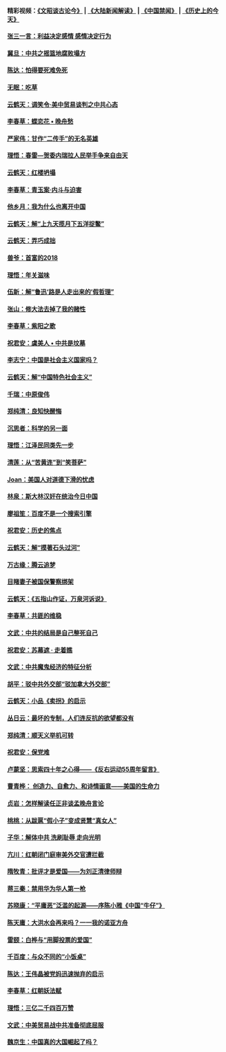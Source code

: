 #### 精彩视频：[《文昭谈古论今》](https://github.com/gfw-breaker/wenzhao) | [《大陆新闻解读》](https://github.com/gfw-breaker/ntdtv-comedy) | [《中国禁闻》](https://github.com/gfw-breaker/ntdtv-news) | [《历史上的今天》](https://github.com/gfw-breaker/today-in-history) 

#### [张三一言：利益决定感情 感情决定行为](../pages/nsc993/n11012463.md?t=01301530) 

#### [冀旦：中共之摇篮地腐败塌方](../pages/nsc993/n11009533.md?t=01301530) 

#### [陈达：怕得要死难免死](../pages/nsc993/n11009520.md?t=01301530) 

#### [无眠：吃草](../pages/nsc993/n11007940.md?t=01301530) 

#### [云鹤天：调笑令‧美中贸易谈判之中共心态](../pages/nsc993/n11007670.md?t=01301530) 

#### [李春草：蝶恋花  •  晚舟愁](../pages/nsc993/n11006605.md?t=01301530) 

#### [严家伟：甘作“二传手”的无名英雄](../pages/nsc993/n11005340.md?t=01301530) 

#### [理悟：春雷—贺委内瑞拉人民举手争来自由天](../pages/nsc993/n11005334.md?t=01301530) 

#### [云鹤天：红楼坍塌](../pages/nsc993/n11005318.md?t=01301530) 

#### [李春草：青玉案·内斗与迫害](../pages/nsc993/n11005306.md?t=01301530) 

#### [他乡月：我为什么也离开中国](../pages/nsc993/n11003553.md?t=01301530) 

#### [云鹤天：解“上九天揽月下五洋捉鳖”](../pages/nsc993/n11000750.md?t=01301530) 

#### [云鹤天：弄巧成拙](../pages/nsc993/n11000722.md?t=01301530) 

#### [兽爷：首富的2018](../pages/nsc993/n11000693.md?t=01301530) 

#### [理悟：年关滋味](../pages/nsc993/n10998847.md?t=01301530) 

#### [伍新：解“鲁迅‘路是人走出来的’假哲理”](../pages/nsc993/n10998777.md?t=01301530) 

#### [张山：修大法去掉了我的赌性](../pages/nsc993/n10997702.md?t=01301530) 

#### [李春草：紫阳之歌](../pages/nsc993/n10997679.md?t=01301530) 

#### [祝君安：虞美人 • 中共是坟墓](../pages/nsc993/n10996090.md?t=01301530) 

#### [李志宁：中国是社会主义国家吗？](../pages/nsc993/n10996097.md?t=01301530) 

#### [云鹤天：解“中国特色社会主义”](../pages/nsc993/n10996043.md?t=01301530) 

#### [千瑞：中原俊伟](../pages/nsc993/n10995401.md?t=01301530) 

#### [郑纯清：良知快醒悔](../pages/nsc993/n10995385.md?t=01301530) 

#### [沉思者：科学的另一面](../pages/nsc993/n10996074.md?t=01301530) 

#### [理悟：江泽民同类先一步](../pages/nsc993/n10995378.md?t=01301530) 

#### [清莲：从“苦黄连”到“笑菩萨”](../pages/nsc993/n10995466.md?t=01301530) 

#### [Joan：美国人对道德下滑的忧虑](../pages/nsc993/n10995424.md?t=01301530) 

#### [林泉：斯大林汉奸在统治今日中国](../pages/nsc993/n10995210.md?t=01301530) 

#### [廖祖笙：百度不是一个搜索引擎](../pages/nsc993/n10994961.md?t=01301530) 

#### [祝君安：历史的焦点](../pages/nsc993/n10994925.md?t=01301530) 

#### [云鹤天：解“摸著石头过河”](../pages/nsc993/n10993325.md?t=01301530) 

#### [万古缘：腾云追梦](../pages/nsc993/n10993120.md?t=01301530) 

#### [目睹妻子被国保警察绑架](../pages/nsc993/n10991525.md?t=01301530) 

#### [云鹤天：《五指山作证，万泉河诉说》](../pages/nsc993/n10991603.md?t=01301530) 

#### [李春草：共匪的维稳](../pages/nsc993/n10991348.md?t=01301530) 

#### [文武：中共的结局是自己整死自己](../pages/nsc993/n10989899.md?t=01301530) 

#### [祝君安：苏幕遮 · 走着瞧](../pages/nsc993/n10988901.md?t=01301530) 

#### [文武：中共魔鬼经济的特征分析](../pages/nsc993/n10987387.md?t=01301530) 

#### [胡平：驳中共外交部“驳加拿大外交部”](../pages/nsc993/n10987378.md?t=01301530) 

#### [云鹤天：小品《卖拐》的启示](../pages/nsc993/n10984392.md?t=01301530) 

#### [丛日云：最坏的专制，人们连反抗的欲望都没有](../pages/nsc993/n10984377.md?t=01301530) 

#### [郑纯清：顺天义举机可转](../pages/nsc993/n10984369.md?t=01301530) 

#### [祝君安：保党难](../pages/nsc993/n10984362.md?t=01301530) 

#### [卢蒙坚：思索四十年之心得——《反右运动55周年留言》](../pages/nsc993/n10984355.md?t=01301530) 

#### [曹青桦： 创造力、自愈力、和诗情画意——美国的生命力](../pages/nsc993/n10984216.md?t=01301530) 

#### [贞岩：怎样解读任正非谈孟晚舟言论](../pages/nsc993/n10984650.md?t=01301530) 

#### [桃桃：从跋扈“假小子”变成贤慧“真女人”](../pages/nsc993/n10984416.md?t=01301530) 

#### [子华：解体中共 洗刷耻辱 走向光明](../pages/nsc993/n10984019.md?t=01301530) 

#### [亢川：红朝闭门庭审美外交官遭拦截](../pages/nsc993/n10984050.md?t=01301530) 

#### [隋牧青：批评才是爱国——为刘正清律师辩](../pages/nsc993/n10983057.md?t=01301530) 

#### [蒋三秦：禁用华为华人第一枪](../pages/nsc993/n10982973.md?t=01301530) 

#### [苏晓康：“平庸恶”泛滥的起源——序陈小雅《中国“牛仔”》](../pages/nsc993/n10982008.md?t=01301530) 

#### [陈天庸：大洪水会再来吗？一一我的诺亚方舟](../pages/nsc993/n10981086.md?t=01301530) 

#### [雷颐：白桦与“用脚投票的爱国”](../pages/nsc993/n10981048.md?t=01301530) 

#### [千百度：与众不同的“小饭桌”](../pages/nsc993/n10978639.md?t=01301530) 

#### [陈达：王伟晶被党妈迅速抛弃的启示](../pages/nsc993/n10976450.md?t=01301530) 

#### [李春草：红朝妖法赋](../pages/nsc993/n10976387.md?t=01301530) 

#### [理悟：三亿二千四百万赞](../pages/nsc993/n10975966.md?t=01301530) 

#### [文武：中美贸易战中共准备彻底屈服](../pages/nsc993/n10974571.md?t=01301530) 

#### [魏京生：中国真的大国崛起了吗？](../pages/nsc993/n10974530.md?t=01301530) 

